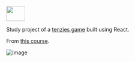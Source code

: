 <img width="50px" height="40px" src="https://cdn.jsdelivr.net/gh/devicons/devicon/icons/react/react-original.svg" />

Study project of a [tenzies game](https://deboradeotti.github.io/tenzies/) built using React.

From [this course](https://www.youtube.com/watch?v=bMknfKXIFA8).

![image](https://github.com/deboradeotti/tenzies/assets/81835864/d88917d6-4d12-400b-8fe3-4355e455edac)
